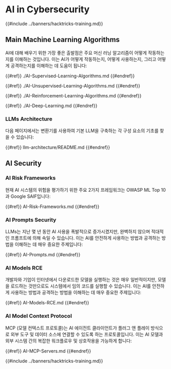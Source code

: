 # AI in Cybersecurity

{{#include ../banners/hacktricks-training.md}}

## Main Machine Learning Algorithms

AI에 대해 배우기 위한 가장 좋은 출발점은 주요 머신 러닝 알고리즘이 어떻게 작동하는지를 이해하는 것입니다. 이는 AI가 어떻게 작동하는지, 어떻게 사용하는지, 그리고 어떻게 공격하는지를 이해하는 데 도움이 됩니다:

{{#ref}}
./AI-Supervised-Learning-Algorithms.md
{{#endref}}

{{#ref}}
./AI-Unsupervised-Learning-Algorithms.md
{{#endref}}

{{#ref}}
./AI-Reinforcement-Learning-Algorithms.md
{{#endref}}

{{#ref}}
./AI-Deep-Learning.md
{{#endref}}

### LLMs Architecture

다음 페이지에서는 변환기를 사용하여 기본 LLM을 구축하는 각 구성 요소의 기초를 찾을 수 있습니다:

{{#ref}}
llm-architecture/README.md
{{#endref}}

## AI Security

### AI Risk Frameworks

현재 AI 시스템의 위험을 평가하기 위한 주요 2가지 프레임워크는 OWASP ML Top 10과 Google SAIF입니다:

{{#ref}}
AI-Risk-Frameworks.md
{{#endref}}

### AI Prompts Security

LLMs는 지난 몇 년 동안 AI 사용을 폭발적으로 증가시켰지만, 완벽하지 않으며 적대적인 프롬프트에 의해 속일 수 있습니다. 이는 AI를 안전하게 사용하는 방법과 공격하는 방법을 이해하는 데 매우 중요한 주제입니다:

{{#ref}}
AI-Prompts.md
{{#endref}}

### AI Models RCE

개발자와 기업이 인터넷에서 다운로드한 모델을 실행하는 것은 매우 일반적이지만, 모델을 로드하는 것만으로도 시스템에서 임의 코드를 실행할 수 있습니다. 이는 AI를 안전하게 사용하는 방법과 공격하는 방법을 이해하는 데 매우 중요한 주제입니다:

{{#ref}}
AI-Models-RCE.md
{{#endref}}

### AI Model Context Protocol

MCP (모델 컨텍스트 프로토콜)는 AI 에이전트 클라이언트가 플러그 앤 플레이 방식으로 외부 도구 및 데이터 소스에 연결할 수 있도록 하는 프로토콜입니다. 이는 AI 모델과 외부 시스템 간의 복잡한 워크플로우 및 상호작용을 가능하게 합니다:

{{#ref}}
AI-MCP-Servers.md
{{#endref}}

{{#include ../banners/hacktricks-training.md}}
